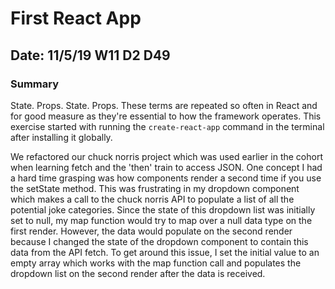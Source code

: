 # First React App

## Date: 11/5/19 W11 D2 D49

### Summary

State. Props. State. Props. These terms are repeated so often in React and for good measure as they're essential to how the framework operates. This exercise started with running the `create-react-app` command in the terminal after installing it globally.

We refactored our chuck norris project which was used earlier in the cohort when learning fetch and the 'then' train to access JSON. One concept I had a hard time grasping was how components render a second time if you use the setState method. This was frustrating in my dropdown component which makes a call to the chuck norris API to populate a list of all the potential joke categories. Since the state of this dropdown list was initially set to null, my map function would try to map over a null data type on the first render. However, the data would populate on the second render because I changed the state of the dropdown component to contain this data from the API fetch. To get around this issue, I set the initial value to an empty array which works with the map function call and populates the dropdown list on the second render after the data is received.

